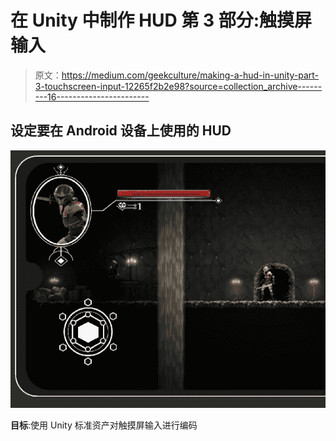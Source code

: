 # 在 Unity 中制作 HUD 第 3 部分:触摸屏输入

> 原文：<https://medium.com/geekculture/making-a-hud-in-unity-part-3-touchscreen-input-12265f2b2e98?source=collection_archive---------16----------------------->

## 设定要在 Android 设备上使用的 HUD

![](img/5be11c23701d33b496acdd58f8bfa35d.png)

**目标**:使用 Unity 标准资产对触摸屏输入进行编码